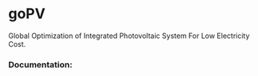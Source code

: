# goPV
Global Optimization of Integrated Photovoltaic System For Low Electricity Cost.

### Documentation:
